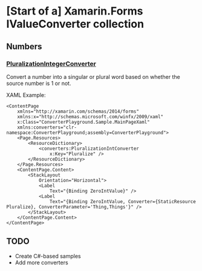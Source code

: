 # [Start of a] Xamarin.Forms IValueConverter collection

## Numbers

### [PluralizationIntegerConverter](https://github.com/patridge/xamarin-forms-value-converters/blob/master/ConverterPlayground/PluralizationIntegerConverter.cs)

Convert a number into a singular or plural word based on whether the source number is 1 or not.

XAML Example:

    <ContentPage
    	xmlns="http://xamarin.com/schemas/2014/forms"
    	xmlns:x="http://schemas.microsoft.com/winfx/2009/xaml"
    	x:Class="ConverterPlayground.Sample.MainPageXaml"
    	xmlns:converters="clr-namespace:ConverterPlayground;assembly=ConverterPlayground">
    	<Page.Resources>
    		<ResourceDictionary>
    			<converters:PluralizationIntConverter
    				x:Key="Pluralize" />
    		</ResourceDictionary>
    	</Page.Resources>
    	<ContentPage.Content>
    		<StackLayout
    			Orientation="Horizontal">
    			<Label
    				Text="{Binding ZeroIntValue}" />
    			<Label
    				Text="{Binding ZeroIntValue, Converter={StaticResource Pluralize}, ConverterParameter='Thing,Things'}" />
    		</StackLayout>
    	</ContentPage.Content>
    </ContentPage>

## TODO

* Create C#-based samples
* Add more converters
